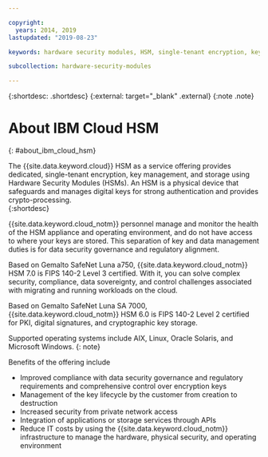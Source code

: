```yaml
---

copyright:
  years: 2014, 2019
lastupdated: "2019-08-23"

keywords: hardware security modules, HSM, single-tenant encryption, key management, Gemalto SafeNet Luna, FIPS certified, cryptographic, keys,

subcollection: hardware-security-modules

---
```


{:shortdesc: .shortdesc}
{:external: target="_blank" .external}
{:note .note}

# About IBM Cloud HSM
{: #about_ibm_cloud_hsm}

The {{site.data.keyword.cloud}} HSM as a service offering provides dedicated, single-tenant encryption, key management, and storage using Hardware Security Modules (HSMs). An HSM is a physical device that safeguards and manages digital keys for strong authentication and provides crypto-processing.  
{:shortdesc}

{{site.data.keyword.cloud_notm}} personnel manage and monitor the health of the HSM appliance and operating environment, and do not have access to where your keys are stored. This separation of key and data management duties is for data security governance and regulatory alignment.

Based on Gemalto SafeNet Luna a750, {{site.data.keyword.cloud_notm}} HSM 7.0 is FIPS 140-2 Level 3 certified. With it, you can solve complex security, compliance, data sovereignty, and control challenges associated with migrating and running workloads on the cloud.

Based on Gemalto SafeNet Luna SA 7000, {{site.data.keyword.cloud_notm}} HSM 6.0 is FIPS 140-2 Level 2 certified for PKI, digital signatures, and cryptographic key storage.

Supported operating systems include AIX, Linux, Oracle Solaris, and Microsoft Windows.
{: note}

Benefits of the offering include

  * Improved compliance with data security governance and regulatory requirements and comprehensive control over encryption keys
  * Management of the key lifecycle by the customer from creation to destruction
  * Increased security from private network access
  * Integration of applications or storage services through APIs
  * Reduce IT costs by using the {{site.data.keyword.cloud_notm}} infrastructure to manage the hardware, physical security, and operating environment
